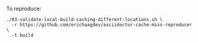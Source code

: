 To reproduce:

```shell
./03-validate-local-build-caching-different-locations.sh \
  -r https://github.com/erichaagdev/asciidoctor-cache-miss-reproducer \
  -t build
```
